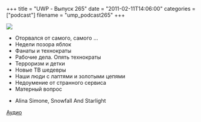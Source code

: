+++
title = "UWP - Выпуск 265"
date = "2011-02-11T14:06:00"
categories = ["podcast"]
filename = "ump_podcast265"
+++

![](https://podcast.umputun.com/images/uwp/uwp265.jpg)


- Оторвался от самого, самого ...
- Недели позора яблок
- Фанаты и технократы
- Рабочие дела. Опять технократы
- Терроризм и детки
- Новые ТВ шедевры
- Наши люди с лаптями и золотыми цепями
- Недоумение от странного сервиса
- Матерный вопрос


* Alina Simone, Snowfall And Starlight

[Аудио](http://archive.rucast.net/uwp/media/ump_podcast265.mp3)


<audio src="http://archive.rucast.net/uwp/media/ump_podcast265.mp3" preload="none">